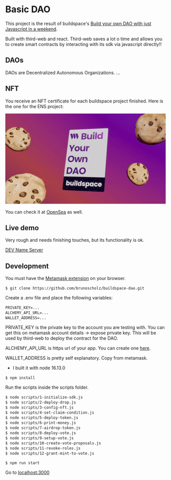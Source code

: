 # Basic DAO

This project is the result of buildspace's [Build your own DAO with just Javascript in a weekend](https://buildspace.so/p/build-dao-with-javascript).

Built with third-web and react. Third-web saves a lot o time and allows you to create smart contracts by interacting with its sdk via javascript directly!!

## DAOs

DAOs are Decentralized Autonomous Organizations. ...

## NFT

You receive an NFT certificate for each buildspace project finished. Here is the one for the ENS project:

![](public/nft-dao.gif)

You can check it at [OpenSea](https://opensea.io/assets/matic/0x3CD266509D127d0Eac42f4474F57D0526804b44e/20073?force_update=true) as well.

## Live demo

Very rough and needs finishing touches, but its functionality is ok.

[DEV Name Server](https://condo-dao.vercel.app/)

## Development

You must have the [Metamask extension](https://metamask.io/download/) on your browser.

```
$ git clone https://github.com/brunoscholz/buildspace-dao.git
```

Create a .env file and place the following variables:

```
PRIVATE_KEY=...
ALCHEMY_API_URL=...
WALLET_ADDRESS=...
```

PRIVATE_KEY is the private key to the account you are testing with. You can get this on metamask account details -> expose private key. This will be used by third-web to deploy the contract for the DAO.

ALCHEMY_API_URL is https url of your app. You can create one [here](https://www.alchemy.com/).

WALLET_ADDRESS is pretty self explanatory. Copy from metamask.

* I built it with node 16.13.0

```
$ npm install
```

Run the scripts inside the scripts folder.

```
$ node scripts/1-initialize-sdk.js
$ node scripts/2-deploy-drop.js
$ node scripts/3-config-nft.js
$ node scripts/4-set-claim-condition.js
$ node scripts/5-deploy-token.js
$ node scripts/6-print-money.js
$ node scripts/7-airdrop-token.js
$ node scripts/8-deploy-vote.js
$ node scripts/9-setup-vote.js
$ node scripts/10-create-vote-proposals.js
$ node scripts/11-revoke-roles.js
$ node scripts/12-grant-mint-to-vote.js
```

```
$ npm run start
```

Go to [localhost:3000](http://localhost:3000)
